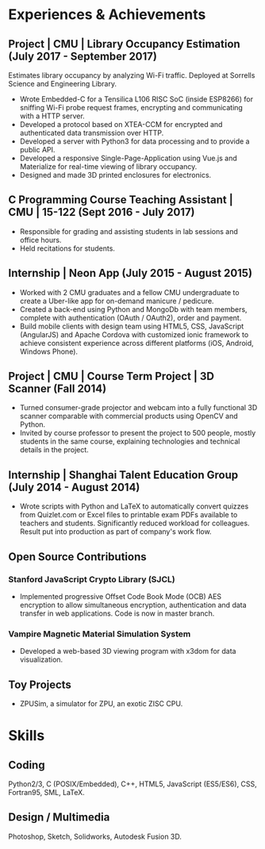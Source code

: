 # Experiences & Achievements

## Project | CMU | Library Occupancy Estimation (July 2017 - September 2017)

  Estimates library occupancy by analyzing Wi-Fi traffic. Deployed at Sorrells Science and Engineering Library.

  * Wrote Embedded-C for a Tensilica L106 RISC SoC (inside ESP8266) for sniffing Wi-Fi probe request frames, encrypting and communicating with a HTTP server.
  * Developed a protocol based on XTEA-CCM for encrypted and authenticated data transmission over HTTP.
  * Developed a server with Python3 for data processing and to provide a public API.
  * Developed a responsive Single-Page-Application using Vue.js and Materialize for real-time viewing of library occupancy.
  * Designed and made 3D printed enclosures for electronics.

## C Programming Course Teaching Assistant | CMU | 15-122 (Sept 2016 - July 2017)

  * Responsible for grading and assisting students in lab sessions and office hours.
  * Held recitations for students.

## Internship | Neon App (July 2015 - August 2015)

  * Worked with 2 CMU graduates and a fellow CMU undergraduate to create a Uber-like app for on-demand manicure / pedicure.
  * Created a back-end using Python and MongoDb with team members, complete with authentication (OAuth / OAuth2), order and payment.
  * Build mobile clients with design team using HTML5, CSS, JavaScript (AngularJS) and Apache Cordova with customized ionic framework to achieve consistent experience across different platforms (iOS, Android, Windows Phone).

## Project | CMU | Course Term Project | 3D Scanner (Fall 2014)

  * Turned consumer-grade projector and webcam into a fully functional 3D scanner comparable with commercial products using OpenCV and Python.
  * Invited by course professor to present the project to 500 people, mostly students in the same course, explaining technologies and technical details in the project.

## Internship | Shanghai Talent Education Group (July 2014 - August 2014)

  * Wrote scripts with Python and LaTeX to automatically convert quizzes from Quizlet.com or Excel files to printable exam PDFs available to teachers and students. Significantly reduced workload for colleagues. Result put into production as part of company's work flow. 

## Open Source Contributions

### Stanford JavaScript Crypto Library (SJCL)

  * Implemented progressive Offset Code Book Mode (OCB) AES encryption to allow simultaneous encryption, authentication and data transfer in web applications. Code is now in master branch.

### Vampire Magnetic Material Simulation System

  * Developed a web-based 3D viewing program with x3dom for data visualization.

## Toy Projects

  * ZPUSim, a simulator for ZPU, an exotic ZISC CPU.

# Skills

## Coding

  Python2/3, C (POSIX/Embedded), C++, HTML5, JavaScript (ES5/ES6), CSS, Fortran95, SML, LaTeX.

## Design / Multimedia

  Photoshop, Sketch, Solidworks, Autodesk Fusion 3D.
